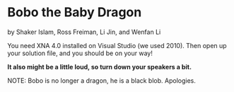 Bobo the Baby Dragon
====================
by Shaker Islam, Ross Freiman, Li Jin, and Wenfan Li


You need XNA 4.0 installed on Visual Studio (we used 2010). Then open up your solution file, and you should be on your way!

__It also might be a little loud, so turn down your speakers a bit.__

NOTE: Bobo is no longer a dragon, he is a black blob. Apologies.